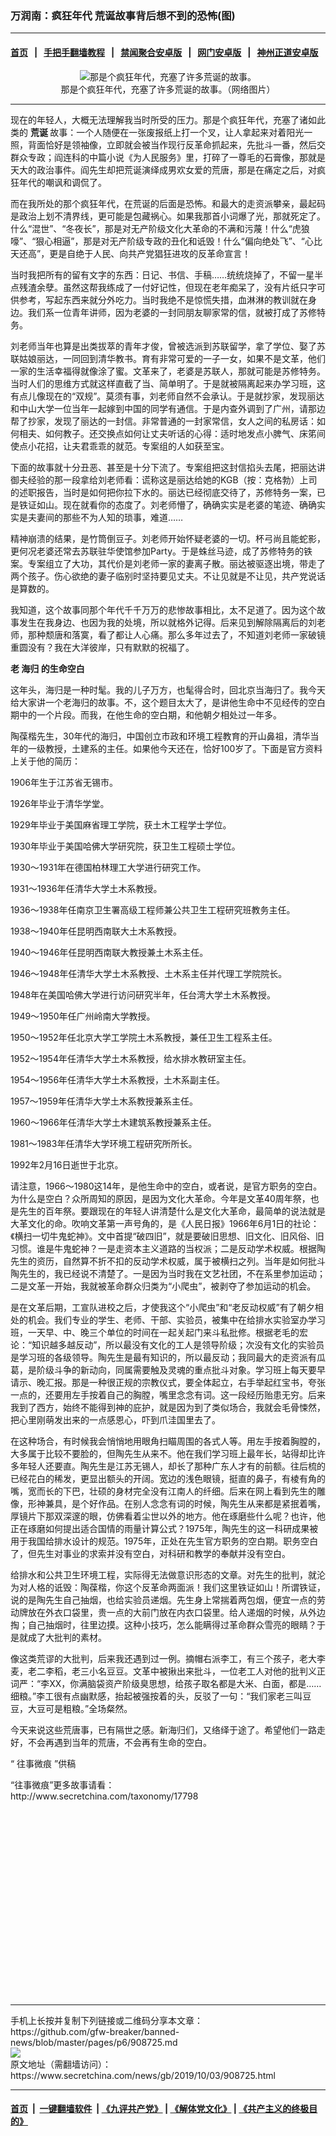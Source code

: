 ### 万润南：疯狂年代 荒诞故事背后想不到的恐怖(图)
------------------------

#### [首页](https://github.com/gfw-breaker/banned-news/blob/master/README.md) &nbsp;&nbsp;|&nbsp;&nbsp; [手把手翻墙教程](https://github.com/gfw-breaker/guides/wiki) &nbsp;&nbsp;|&nbsp;&nbsp; [禁闻聚合安卓版](https://github.com/gfw-breaker/bn-android) &nbsp;&nbsp;|&nbsp;&nbsp; [网门安卓版](https://github.com/oGate2/oGate) &nbsp;&nbsp;|&nbsp;&nbsp; [神州正道安卓版](https://github.com/SzzdOgate/update) 



<div class="article_right" style="fone-color:#000">
 <p style="text-align:center">
  <img alt="那是个疯狂年代，充塞了许多荒诞的故事。" src="http://img2.secretchina.com/pic/2019/4-16/p2404391a407074017-ss.jpg"/>
  <br>
   那是个疯狂年代，充塞了许多荒诞的故事。（网络图片）
   <span id="hideid" name="hideid" style="color:red;display:none;">
    <span href="https://www.secretchina.com">
    </span>
   </span>
  </br>
 </p>
 <div id="txt-mid1-t21-2017">
  

---


  </div>
 </div>
 <p>
  现在的年轻人，大概无法理解我当时所受的压力。那是个疯狂年代，充塞了诸如此类的
  <strong>
   <span href="https://www.secretchina.com/news/gb/tag/荒诞" target="_blank">
    荒诞
   </span>
  </strong>
  故事：一个人随便在一张废报纸上打一个叉，让人拿起来对着阳光一照，背面恰好是领袖像，立即就会被当作现行反革命抓起来，先批斗一番，然后交群众专政；阎连科的中篇小说《为人民服务》里，打碎了一尊毛的石膏像，那就是天大的政治事件。阎先生却把荒诞演绎成男欢女爱的荒唐，那是在痛定之后，对疯狂年代的嘲讽和调侃了。
  <span id="hideid" name="hideid" style="color:red;display:none;">
   <span href="https://www.secretchina.com">
   </span>
  </span>
 </p>
 <p>
  而在我所处的那个疯狂年代，在荒诞的后面是恐怖。和最大的走资派攀亲，最起码是政治上划不清界线，更可能是包藏祸心。如果我那首小词爆了光，那就死定了。什么“混世”、“冬夜长”，那是对无产阶级文化大革命的不满和污蔑！什么“虎狼嚎”、“狠心相逼”，那是对无产阶级专政的丑化和诋毁！什么“偏向绝处飞”、“心比天还高”，更是自绝于人民、向共产党猖狂进攻的反革命宣言！
 </p>
 <p>
  当时我把所有的留有文字的东西：日记、书信、手稿……统统烧掉了，不留一星半点残渣余孽。虽然这帮我练成了一付好记性，但现在老年痴呆了，没有片纸只字可供参考，写起东西来就分外吃力。当时我绝不是惊慌失措，血淋淋的教训就在身边。我们系一位青年讲师，因为老婆的一封同朋友聊家常的信，就被打成了苏修特务。
 </p>
 <p>
  刘老师当年也算是出类拔萃的青年才俊，曾被选派到苏联留学，拿了学位、娶了苏联姑娘丽达，一同回到清华教书。育有非常可爱的一子一女，如果不是文革，他们一家的生活幸福得就像涂了蜜。文革来了，老婆是苏联人，那就可能是苏修特务。当时人们的思维方式就这样直截了当、简单明了。于是就被隔离起来办学习班，这有点儿像现在的“双规”。莫须有事，刘老师自然不会承认。于是就抄家，发现丽达和中山大学一位当年一起嫁到中国的同学有通信。于是内查外调到了广州，请那边帮了抄家，发现了丽达的一封信。非常普通的一封家常信，女人之间的私房话：如何相夫、如何教子。还交换点如何让丈夫听话的心得：适时地发点小脾气、床笫间使点小花招，让夫君乖乖的就范。专案组的人如获至宝。
 </p>
 <p>
  下面的故事就十分丑恶、甚至是十分下流了。专案组把这封信掐头去尾，把丽达讲御夫经验的那一段拿给刘老师看：谎称这是丽达给她的KGB（按：克格勃）上司的述职报告，当时是如何把你拉下水的。丽达已经彻底交待了，苏修特务一案，已是铁证如山。现在就看你的态度了。刘老师懵了，确确实实是老婆的笔迹、确确实实是夫妻间的那些不为人知的琐事，难道……
 </p>
 <p>
  精神崩溃的结果，是竹筒倒豆子。刘老师开始怀疑老婆的一切。杯弓尚且能蛇影，更何况老婆还常去苏联驻华使馆参加Party。于是蛛丝马迹，成了苏修特务的铁案。专案组立了大功，其代价是刘老师一家的妻离子散。丽达被驱逐出境，带走了两个孩子。伤心欲绝的妻子临别时坚持要见丈夫。不让见就是不让见，共产党说话是算数的。
 </p>
 <p>
  我知道，这个故事同那个年代千千万万的悲惨故事相比，太不足道了。因为这个故事发生在我身边、也因为我的处境，所以就格外记得。后来见到解除隔离后的刘老师，那种颓唐和落寞，看了都让人心痛。那么多年过去了，不知道刘老师一家破镜重圆没有？我在大洋彼岸，只有默默的祝福了。
 </p>
 <p>
  <strong>
   老
   <span href="https://www.secretchina.com/news/gb/tag/海归" target="_blank">
    海归
   </span>
   的生命空白
  </strong>
 </p>
 <p>
  这年头，海归是一种时髦。我的儿子万方，也髦得合时，回北京当海归了。我今天给大家讲一个老海归的故事。不，这个题目太大了，是讲他生命中不见经传的空白期中的一个片段。而我，在他生命的空白期，和他朝夕相处过一年多。
 </p>
 <p>
  陶葆楷先生，30年代的海归，中国创立市政和环境工程教育的开山鼻祖，清华当年的一级教授，土建系的主任。如果他今天还在，恰好100岁了。下面是官方资料上关于他的简历：
 </p>
 <p>
  1906年生于江苏省无锡市。
 </p>
 <p>
  1926年毕业于清华学堂。
 </p>
 <p>
  1929年毕业于美国麻省理工学院，获土木工程学士学位。
 </p>
 <p>
  1930年毕业于美国哈佛大学研究院，获卫生工程硕士学位。
 </p>
 <p>
  1930～1931年在德国柏林理工大学进行研究工作。
 </p>
 <p>
  1931～1936年任清华大学土木系教授。
 </p>
 <p>
  1936～1938年任南京卫生署高级工程师兼公共卫生工程研究班教务主任。
 </p>
 <p>
  1938～1940年任昆明西南联大土木系教授。
 </p>
 <p>
  1940～1946年任昆明西南联大教授兼土木系主任。
 </p>
 <center>
  <div style="max-width: 632px;height:180px; display: none; text-align: center; margin: 0 auto; overflow: hidden;overflow-x: hidden;">
   <div id="taboola-midarticle-thumbnails" style="max-width: 632px;height:180px;overflow: hidden;overflow-x: hidden;">
   </div>
  </div>
  <div>
   <ins class="adsbygoogle" data-ad-client="ca-pub-1276641434651360" data-ad-format="fluid" data-ad-layout="in-article" data-ad-slot="5164544770" style="display:block; text-align:center;">
   </ins>
  </div>
 </center>
 <p>
  1946～1948年任清华大学土木系教授、土木系主任并代理工学院院长。
 </p>
 <p>
  1948年在美国哈佛大学进行访问研究半年，任台湾大学土木系教授。
 </p>
 <p>
  1949～1950年任广州岭南大学教授。
 </p>
 <p>
  1950～1952年任北京大学工学院土木系教授，兼任卫生工程系主任。
 </p>
 <p>
  1952～1954年任清华大学土木系教授，给水排水教研室主任。
 </p>
 <p>
  1954～1956年任清华大学土木系教授，土木系副主任。
 </p>
 <p>
  1957～1959年任清华大学土木系教授兼系主任。
 </p>
 <center>
  <ins class="adsbygoogle" data-ad-client="ca-pub-1276641434651360" data-ad-format="fluid" data-ad-layout="in-article" data-ad-slot="3646767294" style="display:block; text-align:center;">
  </ins>
 </center>
 <p>
  1960～1966年任清华大学土木建筑系教授兼系主任。
 </p>
 <p>
  1981～1983年任清华大学环境工程研究所所长。
 </p>
 <p>
  1992年2月16日逝世于北京。
 </p>
 <p>
  请注意，1966～1980这14年，是他生命中的空白，或者说，是官方职务的空白。为什么是空白？众所周知的原因，是因为文化大革命。今年是文革40周年祭，也是先生的百年祭。要跟现在的年轻人讲清楚什么是文化大革命，最简单的说法就是大革文化的命。吹响文革第一声号角的，是《人民日报》1966年6月1日的社论：《横扫一切牛鬼蛇神》。文中首提“破四旧”，就是要破旧思想、旧文化、旧风俗、旧习惯。谁是牛鬼蛇神？一是走资本主义道路的当权派；二是反动学术权威。根据陶先生的资历，自然算不折不扣的反动学术权威，属于被横扫之列。当年是如何批斗陶先生的，我已经说不清楚了。一是因为当时我在文艺社团，不在系里参加运动；二是文革一开始，我就被革命群众归类为“小爬虫”，被剥夺了参加运动的机会。
 </p>
 <p>
  是在文革后期，工宣队进校之后，才使我这个“小爬虫”和“老反动权威”有了朝夕相处的机会。我们专业的学生、老师、干部、实验员，被集中在给排水实验室办学习班，一天早、中、晚三个单位的时间在一起关起门来斗私批修。根据老毛的宏论：“知识越多越反动”，所以最没有文化的工人是领导阶级；次没有文化的实验员是学习班的各级领导。陶先生是最有知识的，所以最反动；我同最大的走资派有瓜葛，是阶级斗争的新动向，同属需要触及灵魂的重点批斗对象。学习班上每天要早请示、晚汇报。那是一种很正规的宗教仪式，要全体起立，右手举起红宝书，夸张一点的，还要用左手按着自己的胸膛，嘴里念念有词。这一段经历贻患无穷。后来我到了西方，始终不能得到神的庇护，就是因为到了类似场合，我就会毛骨悚然，把心里刚萌发出来的一点感恩心，吓到爪洼国里去了。
 </p>
 <p>
  在这种场合，有时候我会悄悄地用眼角扫瞄周围的各式人等。用左手按着胸膛的，大多属于比较不要脸的，但陶先生从来不。他在我们学习班上最年长，站得却比许多年轻人还要直。陶先生是江苏无锡人，却长了那种广东人才有的前额。往后梳的已经花白的稀发，更显出额头的开阔。宽边的浅色眼镜，挺直的鼻子，有棱有角的嘴，宽而长的下巴，壮硕的身材完全没有江南人的纤细。后来在网上看到先生的雕像，形神兼具，是个好作品。在别人念念有词的时候，陶先生从来都是紧抿着嘴，厚镜片下那双深邃的眼，仿佛看着尘世以外的地方。他在琢磨些什么呢？也许，他正在琢磨如何提出适合国情的雨量计算公式？1975年，陶先生的这一科研成果被用于我国给排水设计的规范。1975年，正处在先生官方职务的空白期。职务空白了，但先生对事业的求索并没有空白，对科研和教学的奉献并没有空白。
 </p>
 <p>
  给排水和公共卫生环境工程，实际得无法做意识形态的文章。对先生的批判，就沦为对人格的诋毁：陶葆楷，你这个反革命两面派！我们这里铁证如山！所谓铁证，说的是陶先生自己抽烟，也给实验员递烟。先生身上常揣着两包烟，便宜一点的劳动牌放在外衣口袋里，贵一点的大前门放在内衣口袋里。给人递烟的时候，从外边掏；自己抽烟时，往里边摸。这种小技巧，怎么能瞒得过革命群众雪亮的眼睛？于是就成了大批判的素材。
 </p>
 <p>
  像这类荒谬的大批判，后来我还遇到过一例。摘帽右派李工，有三个孩子，老大李麦，老二李稻，老三小名豆豆。文革中被揪出来批斗，一位老工人对他的批判义正词严：“李XX，你满脑袋资产阶级臭思想，给孩子取名都是大米、白面，都是……细粮。”李工很有点幽默感，抬起被强按着的头，反驳了一句：“我们家老三叫豆豆，大豆可是粗粮。”全场粲然。
 </p>
 <p>
  今天来说这些荒唐事，已有隔世之感。新海归们，又络绎于途了。希望他们一路走好，不会再遇到当年的荒唐，不会再有生命的空白。
 </p>
 <p>
 </p>
 <p>
  “
  <span href="https://www.secretchina.com/news/gb/tag/往事微痕" target="_blank">
   往事微痕
  </span>
  ”供稿
 </p>
 <p>
  “往事微痕”更多故事请看：
  <br>
   <span href="http://www.secretchina.com/taxonomy/17798" title="http://www.secretchina.com/taxonomy/17798">
    http://www.secretchina.com/taxonomy/17798
   </span>
   <center>
    <div>
     <div id="txt-mid2-t22-2017" style="display: block;  height: 280px;  overflow: hidden;">
      <div id="SC-21">
      </div>
     </div>
    </div>
   </center>
  </br>
 </p>
</div>

<hr/>
手机上长按并复制下列链接或二维码分享本文章：<br/>
https://github.com/gfw-breaker/banned-news/blob/master/pages/p6/908725.md <br/>
<a href='https://github.com/gfw-breaker/banned-news/blob/master/pages/p6/908725.md'><img src='https://github.com/gfw-breaker/banned-news/blob/master/pages/p6/908725.md.png'/></a> <br/>
原文地址（需翻墙访问）：https://www.secretchina.com/news/gb/2019/10/03/908725.html


------------------------
#### [首页](https://github.com/gfw-breaker/banned-news/blob/master/README.md) &nbsp;|&nbsp; [一键翻墙软件](https://github.com/gfw-breaker/nogfw/blob/master/README.md) &nbsp;| [《九评共产党》](https://github.com/gfw-breaker/9ping.md/blob/master/README.md#九评之一评共产党是什么) | [《解体党文化》](https://github.com/gfw-breaker/jtdwh.md/blob/master/README.md) | [《共产主义的终极目的》](https://github.com/gfw-breaker/gczydzjmd.md/blob/master/README.md)


<img src='http://gfw-breaker.win/banned-news/pages/p6/908725.md' width='0px' height='0px'/>